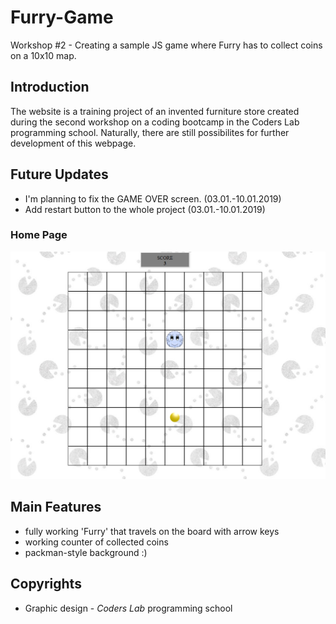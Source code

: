 # Furry-Game

Workshop #2 - Creating a sample JS game where Furry has to collect coins on a 10x10 map.

## Introduction

The website is a training project of an invented furniture store created during the second workshop on a coding bootcamp in the Coders Lab programming school. Naturally, there are still possibilites for further development of this webpage.

## Future Updates

* I'm planning to fix the GAME OVER screen. (03.01.-10.01.2019)
* Add restart button to the whole project (03.01.-10.01.2019)

### Home Page

![Home Page screenshot](images/screenshots/game.png?raw=true "Home Page")

## Main Features

* fully working 'Furry' that travels on the board with arrow keys
* working counter of collected coins
* packman-style background :)

## Copyrights

* Graphic design - *Coders Lab* programming school
